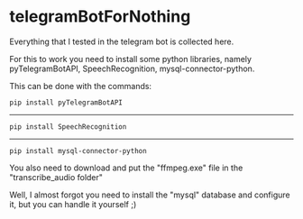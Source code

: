 # telegramBotForNothing
Everything that I tested in the telegram bot is collected here.

For this to work you need to install some python libraries, namely
pyTelegramBotAPI, SpeechRecognition, mysql-connector-python.

This can be done with the commands:

`pip install pyTelegramBotAPI`
***
`pip install SpeechRecognition`
***
`pip install mysql-connector-python`

You also need to download and put the "ffmpeg.exe" file in the "transcribe_audio folder"

Well, I almost forgot you need to install the "mysql" database and configure it, but you can handle it yourself ;)
